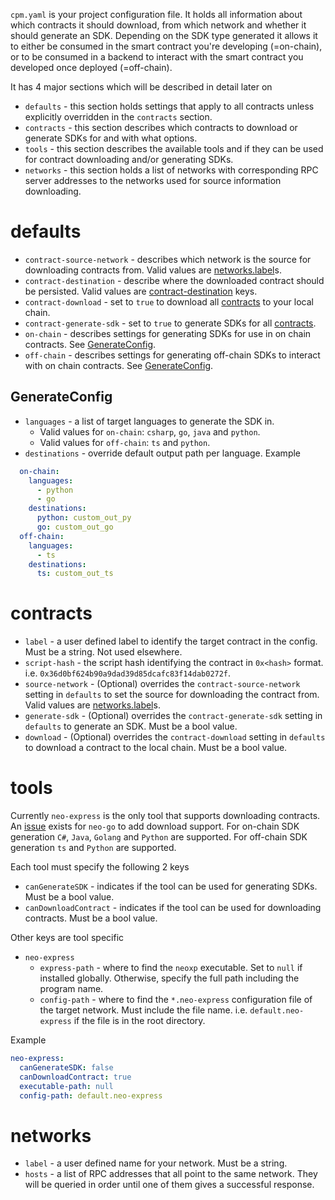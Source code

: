 `cpm.yaml` is your project configuration file. It holds all information about which contracts it should download,
from which network and whether it should generate an SDK. Depending on the SDK type generated it allows it to either be
consumed in the smart contract you're developing (=on-chain), or to be consumed in a backend to interact with the smart
contract you developed once deployed (=off-chain).

It has 4 major sections which will be described in detail later on
* `defaults` - this section holds settings that apply to all contracts unless explicitly overridden in the `contracts` section.
* `contracts` - this section describes which contracts to download or generate SDKs for and with what options.
* `tools` - this section describes the available tools and if they can be used for contract downloading and/or generating SDKs.
* `networks` - this section holds a list of networks with corresponding RPC server addresses to the networks used for source information downloading.

# defaults
* `contract-source-network` - describes which network is the source for downloading contracts from. Valid values are [networks.label](#Networks)s.
* `contract-destination` - describe where the downloaded contract should be persisted. Valid values are [contract-destination](#contract-destination) keys.
* `contract-download` - set to `true` to download all [contracts](#contracts) to your local chain.
* `contract-generate-sdk` - set to `true` to generate SDKs for all [contracts](#contracts).
* `on-chain` - describes settings for generating SDKs for use in on chain contracts. See [GenerateConfig](#GenerateConfig).
* `off-chain` - describes settings for generating off-chain SDKs to interact with on chain contracts. See [GenerateConfig](#GenerateConfig).


## GenerateConfig
* `languages` - a list of target languages to generate the SDK in. 
   * Valid values for `on-chain`: `csharp`, `go`, `java` and `python`.
   * Valid values for `off-chain`: `ts` and `python`.
* `destinations` - override default output path per language. Example
```yaml
  on-chain:
    languages:
      - python
      - go
    destinations:
      python: custom_out_py
      go: custom_out_go
  off-chain:
    languages:
      - ts
    destinations:
      ts: custom_out_ts
```

# contracts
* `label` - a user defined label to identify the target contract in the config. Must be a string. Not used elsewhere.
* `script-hash` - the script hash identifying the contract in `0x<hash>` format. i.e. `0x36d0bf624b90a9dad39d85dcafc83f14dab0272f`.
* `source-network` - (Optional) overrides the `contract-source-network` setting in `defaults` to set the source for downloading the contract from. Valid values are [networks.label](#Networks)s.
* `generate-sdk` - (Optional) overrides the `contract-generate-sdk` setting in `defaults` to generate an SDK. Must be a bool value.
* `download` - (Optional) overrides the `contract-download` setting in `defaults` to download a contract to the local chain. Must be a bool value.

# tools
Currently `neo-express` is the only tool that supports downloading contracts. An [issue](https://github.com/nspcc-dev/neo-go/issues/2406) exists for `neo-go` to add download support.
For on-chain SDK generation `C#`, `Java`, `Golang` and `Python` are supported. For off-chain SDK generation `ts` and `Python` are supported.

Each tool must specify the following 2 keys
* `canGenerateSDK` - indicates if the tool can be used for generating SDKs. Must be a bool value.
* `canDownloadContract` - indicates if the tool can be used for downloading contracts. Must be a bool value.

Other keys are tool specific
* `neo-express`
    * `express-path` - where to find the `neoxp` executable. Set to `null` if installed globally. Otherwise, specify the full path including the program name.
    * `config-path` - where to find the `*.neo-express` configuration file of the target network. Must include the file name. i.e. `default.neo-express` if the file is in the root directory.

Example

```yaml
neo-express:
  canGenerateSDK: false
  canDownloadContract: true
  executable-path: null
  config-path: default.neo-express
```

# networks
* `label` - a user defined name for your network. Must be a string.
* `hosts` - a list of RPC addresses that all point to the same network. They will be queried in order until one of them gives a successful response.